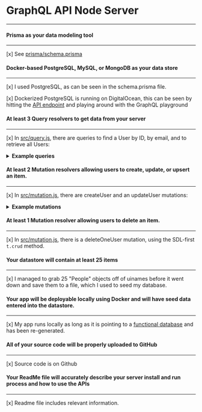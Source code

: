 # GraphQL API Node Server

---

#### Prisma as your data modeling tool

---

[x] See [prisma/schema.prisma](prisma/schema.prisma)

#### Docker-based PostgreSQL, MySQL, or MongoDB as your data store

---

[x] I used PostgreSQL, as can be seen in the schema.prisma file.

[x] Dockerized PostgreSQL is running on DigitalOcean, this can be seen by hitting the [API endpoint](http://206.189.215.72:4000/) and playing around with the GraphQL playground

#### At least 3 Query resolvers to get data from your server
---
[x] In [src/query.js](src/query.js), there are queries to find a User by ID, by email, and to retrieve all Users:

<details>
<summary><strong>Example queries</strong></summary>

```graphql

query findSingleUser {
    User(id:'id-string') {
        name
        surname
    }
}

query findByEmail {
    Email(email:'example@example.com') {
        name
    }
}

query findManyUsers {
    Users {
        name
        surname
    }
}
```


</details>


#### At least 2 Mutation resolvers allowing users to create, update, or upsert an item.
---
[x] In [src/mutation.js](src/mutation.js), there are createUser and an updateUser mutations:

<details>
<summary><strong>Example mutations</strong></summary>

```graphql
mutation createOneUser {
    createUser(name: "Johnny", surname: "Doe", email: "jdoe@example.com") {
        id
        name
        surname
        email
    }
}

mutation updateUser(id: "id-string", property: "data") {
    id
    name
    surname
    property
}
```
</details>



#### At least 1 Mutation resolver allowing users to delete an item.
---

[x] In [src/mutation.js](src/mutation.js), there is a deleteOneUser mutation, using the SDL-first `t.crud` method.

#### Your datastore will contain at least 25 items

---

[x] I managed to grab 25 "People" objects off of uinames before it went down and save them to a file, which I used to seed my database.

#### Your app will be deployable locally using Docker and will have seed data entered into the datastore.

---

[x] My app runs locally as long as it is pointing to a [functional database](prisma/schema.prisma) and has been re-generated.

#### All of your source code will be properly uploaded to GitHub

---

[x] Source code is on Github

#### Your ReadMe file will accurately describe your server install and run process and how to use the APIs

---

[x] Readme file includes relevant information.
